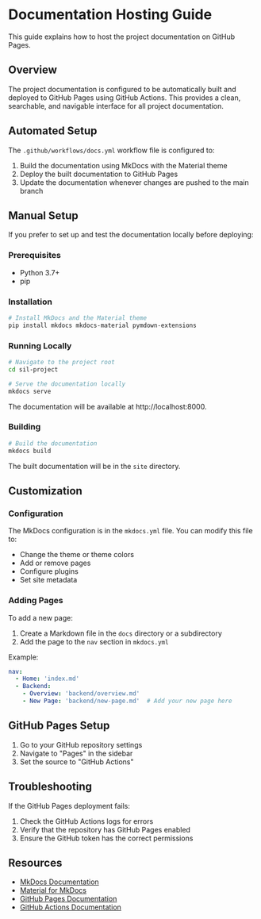 # Documentation Hosting Guide

This guide explains how to host the project documentation on GitHub Pages.

## Overview

The project documentation is configured to be automatically built and deployed to GitHub Pages using GitHub Actions. This provides a clean, searchable, and navigable interface for all project documentation.

## Automated Setup

The `.github/workflows/docs.yml` workflow file is configured to:

1. Build the documentation using MkDocs with the Material theme
2. Deploy the built documentation to GitHub Pages
3. Update the documentation whenever changes are pushed to the main branch

## Manual Setup

If you prefer to set up and test the documentation locally before deploying:

### Prerequisites

- Python 3.7+
- pip

### Installation

```bash
# Install MkDocs and the Material theme
pip install mkdocs mkdocs-material pymdown-extensions
```

### Running Locally

```bash
# Navigate to the project root
cd sil-project

# Serve the documentation locally
mkdocs serve
```

The documentation will be available at http://localhost:8000.

### Building

```bash
# Build the documentation
mkdocs build
```

The built documentation will be in the `site` directory.

## Customization

### Configuration

The MkDocs configuration is in the `mkdocs.yml` file. You can modify this file to:

- Change the theme or theme colors
- Add or remove pages
- Configure plugins
- Set site metadata

### Adding Pages

To add a new page:

1. Create a Markdown file in the `docs` directory or a subdirectory
2. Add the page to the `nav` section in `mkdocs.yml`

Example:

```yaml
nav:
  - Home: 'index.md'
  - Backend:
    - Overview: 'backend/overview.md'
    - New Page: 'backend/new-page.md'  # Add your new page here
```

## GitHub Pages Setup

1. Go to your GitHub repository settings
2. Navigate to "Pages" in the sidebar
3. Set the source to "GitHub Actions"

## Troubleshooting

If the GitHub Pages deployment fails:

1. Check the GitHub Actions logs for errors
2. Verify that the repository has GitHub Pages enabled
3. Ensure the GitHub token has the correct permissions

## Resources

- [MkDocs Documentation](https://www.mkdocs.org/)
- [Material for MkDocs](https://squidfunk.github.io/mkdocs-material/)
- [GitHub Pages Documentation](https://docs.github.com/en/pages)
- [GitHub Actions Documentation](https://docs.github.com/en/actions)